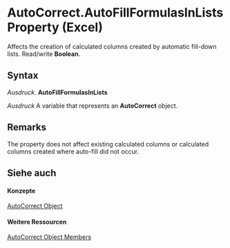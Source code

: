 
# AutoCorrect.AutoFillFormulasInLists Property (Excel)

Affects the creation of calculated columns created by automatic fill-down lists. Read/write  **Boolean**.


## Syntax

 _Ausdruck_. **AutoFillFormulasInLists**

 _Ausdruck_ A variable that represents an **AutoCorrect** object.


## Remarks

 The property does not affect existing calculated columns or calculated columns created where auto-fill did not occur.


## Siehe auch


#### Konzepte


[AutoCorrect Object](2594722a-2ff9-7175-4d35-0da0ad413b0d.md)
#### Weitere Ressourcen


[AutoCorrect Object Members](http://msdn.microsoft.com/library/ee525804-da41-f613-3e2a-6f6b115dcdd6%28Office.15%29.aspx)